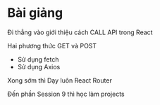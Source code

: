 # Bài giảng

Đi thẳng vào giới thiệu cách CALL API trong React

Hai phương thức GET và POST

- Sử dụng fetch
- Sử dụng Axios


Xong sớm thì Dạy luôn React Router

Đến phần Session 9 thì học làm projects